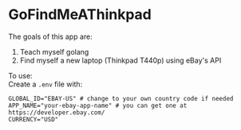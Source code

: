 # GoFindMeAThinkpad

The goals of this app are:
1. Teach myself golang
2. Find myself a new laptop (Thinkpad T440p) using eBay's API

To use:  
Create a `.env` file with:

```
GLOBAL_ID="EBAY-US" # change to your own country code if needed
APP_NAME="your-ebay-app-name" # you can get one at https://developer.ebay.com/
CURRENCY="USD"
```
